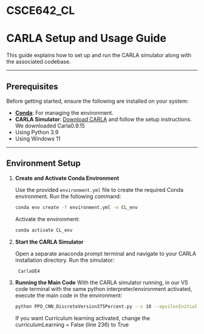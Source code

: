 # CSCE642_CL
# CARLA Setup and Usage Guide

This guide explains how to set up and run the CARLA simulator along with the associated codebase.

---

## Prerequisites

Before getting started, ensure the following are installed on your system:

- **[Conda](https://docs.conda.io/en/latest/miniconda.html)**: For managing the environment.
- **CARLA Simulator**: [Download CARLA](https://github.com/carla-simulator/carla/blob/master/Docs/download.md) and follow the setup instructions. We downloaded Carla0.9.15
- Using Python 3.9
- Using Windows 11

---

## Environment Setup

1. **Create and Activate Conda Environment**

   Use the provided `environment.yml` file to create the required Conda environment. Run the following command:

   ```bash
   conda env create -f environment.yml -n CL_env
   ```
   Activate the environment:
   ```bash
   conda activate CL_env
   ```

2. **Start the CARLA Simulator**

   Open a separate anaconda prompt terminal and navigate to your CARLA installation directory. Run the simulator:
   ```bash
    CarlaUE4
   ```
3. **Running the Main Code**
   With the CARLA simulator running, in our VS code terminal with the same python interpreter/environment activated, execute the main code in the environment:
   ```bash
   python PPO_CNN_DiscreteVersion375Percent.py --s 10 --epsilonInitial 1 --discount .15 --throttle .5 --preview true --numEpisodes 1 -l y -q 20000
   ```
   If you want Curriculum learning activated, change the curriculumLearning = False (line 236) to True
   
